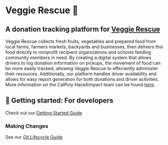 # Veggie Rescue 🥕
## A donation tracking platform for [Veggie Rescue](https://www.veggierescue.org/)
Veggie Rescue collects fresh fruits, vegetables and prepared food from local farms, farmers markets, backyards and businesses, then delivers this food directly to nonprofit recipient organizations and schools feeding community members in need. By creating a digital system that allows drivers to log donation information on pickups, the movement of food can be more easily tracked, allowing Veggie Rescue to effeciently administer their resources. Additionally, our platform handles driver availability and allows for easy report generation for both donations and driver activities. More information on the CalPoly Hack4impact team can be found [here](https://calpoly.hack4impact.org/projects/veggie-rescue).

## 🍅 Getting started: For developers 

Check out our [Getting Started Guide](https://github.com/hack4impact-calpoly/veggie-rescue/wiki) 

### Making Changes

See our [Git Lifecycle Guide](https://github.com/hack4impact-calpoly/veggie-rescue/wiki/Git-Lifecycle)
